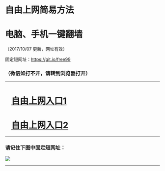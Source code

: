 ﻿# 自由上网简易方法

# 电脑、手机一键翻墙

（2017/10/07 更新，网址有效）

固定短网址：https://git.io/free99

### （微信如打不开，请转到浏览器打开）


***





# &nbsp;&nbsp; <a href="http://ft708113192.fwq-tz-1001.info/fwqtz01.html?t=100700123486 " target="_blank">自由上网入口1</a>
# &nbsp;&nbsp; <a href="http://ft889522924.fwq-tz-1002.info/fwqtz02.html?t=100700130397 " target="_blank">自由上网入口2</a>
***

### 请记住下图中固定短网址：

<img src="https://s3-us-west-2.amazonaws.com/fwq-1001/yjfq-20170905okok.png" /> 


***

